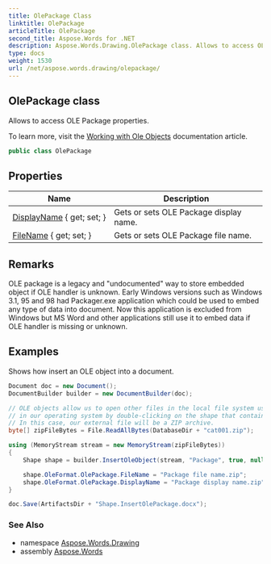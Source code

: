 ```yaml
---
title: OlePackage Class
linktitle: OlePackage
articleTitle: OlePackage
second_title: Aspose.Words for .NET
description: Aspose.Words.Drawing.OlePackage class. Allows to access OLE Package properties in C#.
type: docs
weight: 1530
url: /net/aspose.words.drawing/olepackage/
---
```

## OlePackage class

Allows to access OLE Package properties.

To learn more, visit the [Working with Ole Objects](https://docs.aspose.com/words/net/working-with-ole-objects/) documentation article.

```csharp
public class OlePackage
```

## Properties

| Name | Description |
| --- | --- |
| [DisplayName](../../aspose.words.drawing/olepackage/displayname/) { get; set; } | Gets or sets OLE Package display name. |
| [FileName](../../aspose.words.drawing/olepackage/filename/) { get; set; } | Gets or sets OLE Package file name. |

## Remarks

OLE package is a legacy and "undocumented" way to store embedded object if OLE handler is unknown. Early Windows versions such as Windows 3.1, 95 and 98 had Packager.exe application which could be used to embed any type of data into document. Now this application is excluded from Windows but MS Word and other applications still use it to embed data if OLE handler is missing or unknown.

## Examples

Shows how insert an OLE object into a document.

```csharp
Document doc = new Document();
DocumentBuilder builder = new DocumentBuilder(doc);

// OLE objects allow us to open other files in the local file system using another installed application
// in our operating system by double-clicking on the shape that contains the OLE object in the document body.
// In this case, our external file will be a ZIP archive.
byte[] zipFileBytes = File.ReadAllBytes(DatabaseDir + "cat001.zip");

using (MemoryStream stream = new MemoryStream(zipFileBytes))
{
    Shape shape = builder.InsertOleObject(stream, "Package", true, null);

    shape.OleFormat.OlePackage.FileName = "Package file name.zip";
    shape.OleFormat.OlePackage.DisplayName = "Package display name.zip";
}

doc.Save(ArtifactsDir + "Shape.InsertOlePackage.docx");
```

### See Also

* namespace [Aspose.Words.Drawing](../../aspose.words.drawing/)
* assembly [Aspose.Words](../../)
